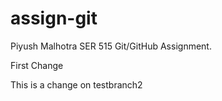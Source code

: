 # assign-git
Piyush Malhotra SER 515 Git/GitHub Assignment.

First Change

This is a change on testbranch2